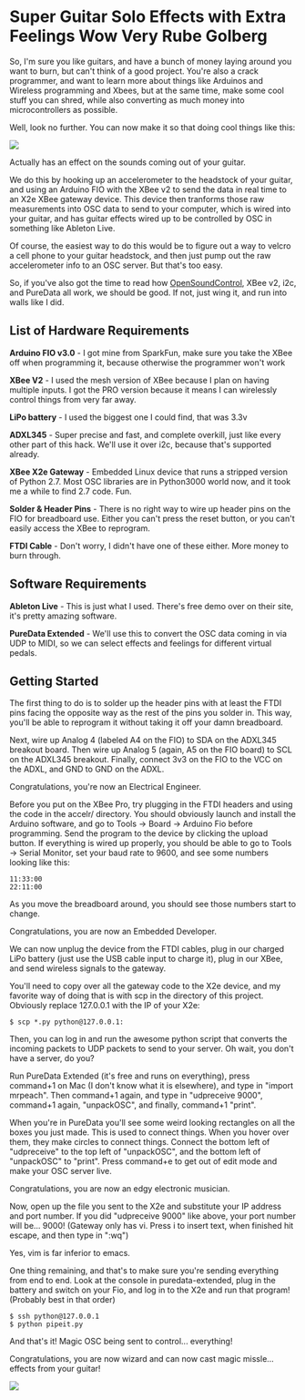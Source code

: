 Super Guitar Solo Effects with Extra Feelings Wow Very Rube Golberg
=====================================================================

So, I'm sure you like guitars, and have a bunch of money laying around you want to burn, but can't think of a good project. You're also a crack programmer,
and want to learn more about things like Arduinos and Wireless programming and Xbees, but at the same time, make some cool stuff you can shred, while also 
converting as much money into microcontrollers as possible.

Well, look no further. You can now make it so that doing cool things like this:

![](https://raw.github.com/burningion/arduino-fio-xbee-accel-osc/master/images/guitar_solo.jpg)

Actually has an effect on the sounds coming out of your guitar.

We do this by hooking up an accelerometer to the headstock of your guitar, and using an Arduino FIO with the XBee v2 to send the data in real time to an X2e
XBee gateway device. This device then tranforms those raw measurements into OSC data to send to your computer, which is wired into your guitar, and has guitar
effects wired up to be controlled by OSC in something like Ableton Live.

Of course, the easiest way to do this would be to figure out a way to velcro a cell phone to your guitar headstock, and then just pump out the raw accelerometer
info to an OSC server. But that's too easy.

So, if you've also got the time to read how [OpenSoundControl](http://opensoundcontrol.org/), XBee v2, i2c, and PureData all work, we should be good. If not,
just wing it, and run into walls like I did.

List of Hardware Requirements
------------------------------

**Arduino FIO v3.0** - I got mine from SparkFun, make sure you take the XBee off when programming it, because otherwise the programmer won't work

**XBee V2** - I used the mesh version of XBee because I plan on having multiple inputs. I got the PRO version because it means I can wirelessly control things from very far away.

**LiPo battery** - I used the biggest one I could find, that was 3.3v 

**ADXL345** - Super precise and fast, and complete overkill, just like every other part of this hack. We'll use it over i2c, because that's supported already. 

**XBee X2e Gateway** - Embedded Linux device that runs a stripped version of Python 2.7. Most OSC libraries are in Python3000 world now, and it took me a while to find 2.7 code. Fun.

**Solder & Header Pins** - There is no right way to wire up header pins on the FIO for breadboard use. Either you can't press the reset button, or you can't easily access the XBee to reprogram.

**FTDI Cable** - Don't worry, I didn't have one of these either. More money to burn through. 

Software Requirements
----------------------

**Ableton Live** - This is just what I used. There's free demo over on their site, it's pretty amazing software.

**PureData Extended** - We'll use this to convert the OSC data coming in via UDP to MIDI, so we can select effects and feelings for different virtual pedals.

Getting Started
----------------

The first thing to do is to solder up the header pins with at least the FTDI pins facing the opposite way as the rest of the pins you solder in. This way, you'll be able to reprogram
it without taking it off your damn breadboard.

Next, wire up Analog 4 (labeled A4 on the FIO) to SDA on the ADXL345 breakout board. Then wire up Analog 5 (again, A5 on the FIO board) to SCL on the ADXL345 breakout. Finally, connect
3v3 on the FIO to the VCC on the ADXL, and GND to GND on the ADXL. 

Congratulations, you're now an Electrical Engineer. 

Before you put on the XBee Pro, try plugging in the FTDI headers and using the code in the accelr/ directory. You should obviously launch and install the Arduino software, and go to 
Tools -> Board -> Arduino Fio before programming. Send the program to the device by clicking the upload button. If everything is wired up properly, you should be able to go to Tools ->
Serial Monitor, set your baud rate to 9600, and see some numbers looking like this:

    11:33:00
    22:11:00

As you move the breadboard around, you should see those numbers start to change.

Congratulations, you are now an Embedded Developer.

We can now unplug the device from the FTDI cables, plug in our charged LiPo battery (just use the USB cable input to charge it), plug in our XBee, and send wireless signals to the gateway.

You'll need to copy over all the gateway code to the X2e device, and my favorite way of doing that is with scp in the directory of this project. Obviously replace 127.0.0.1 with the IP of 
your X2e:

    $ scp *.py python@127.0.0.1:

Then, you can log in and run the awesome python script that converts the incoming packets to UDP packets to send to your server. Oh wait, you don't have a server, do you?

Run PureData Extended (it's free and runs on everything), press command+1 on Mac (I don't know what it is elsewhere), and type in "import mrpeach". Then command+1 again,
and type in "udpreceive 9000", command+1 again, "unpackOSC", and finally, command+1 "print".

When you're in PureData you'll see some weird looking rectangles on all the boxes you just made. This is used to connect things. When you hover over them, they make circles to connect things.
Connect the bottom left of "udpreceive" to the top left of "unpackOSC", and the bottom left of "unpackOSC" to "print". Press command+e to get out of edit mode and make your OSC server live.

Congratulations, you are now an edgy electronic musician.

Now, open up the file you sent to the X2e and substitute your IP address and port number. If you did "udpreceive 9000" like above, your port number will be... 9000! (Gateway only has vi.
Press i to insert text, when finished hit escape, and then type in ":wq<enter>")

Yes, vim is far inferior to emacs.

One thing remaining, and that's to make sure you're sending everything from end to end. Look at the console in puredata-extended, plug in the battery and switch on your Fio, and log in to
the X2e and run that program! (Probably best in that order)

    $ ssh python@127.0.0.1
    $ python pipeit.py

And that's it! Magic OSC being sent to control... everything!

Congratulations, you are now wizard and can now cast magic missle... effects from your guitar!


![](https://raw.github.com/burningion/arduino-fio-xbee-accel-osc/master/images/hulkster.gif)





